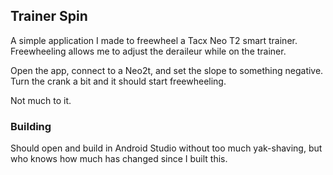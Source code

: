 ## Trainer Spin

A simple application I made to freewheel a Tacx Neo T2 smart trainer.
Freewheeling allows me to adjust the deraileur while on the trainer.

Open the app, connect to a Neo2t, and set the slope to something negative. Turn the crank a bit and it should start freewheeling.

Not much to it.


### Building
Should open and build in Android Studio without too much yak-shaving, but who knows how much has changed since I built this.
